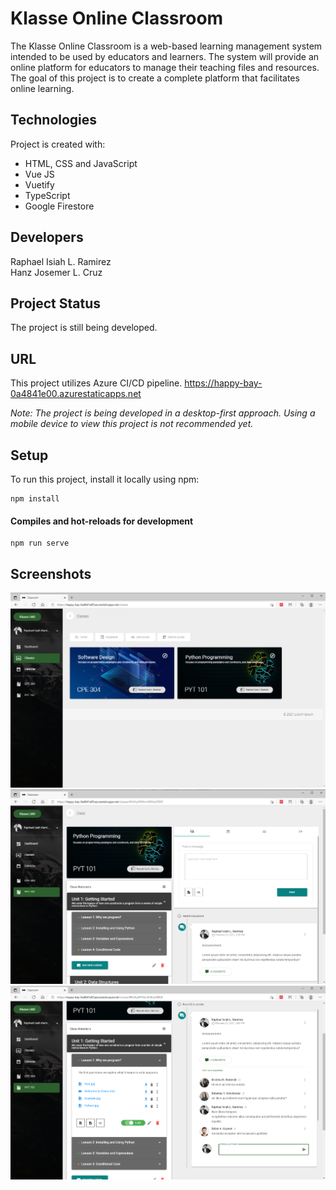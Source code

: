 # Klasse Online Classroom

The Klasse Online Classroom is a web-based learning management system intended to be used by educators and learners. The system will provide an online platform for educators to manage their teaching files and resources. The goal of this project is to create a complete platform that facilitates online learning.

## Technologies
Project is created with:
* HTML, CSS and JavaScript
* Vue JS
* Vuetify
* TypeScript
* Google Firestore

## Developers
Raphael Isiah L. Ramirez <br />
Hanz Josemer L. Cruz <br />

## Project Status
The project is still being developed.

## URL
This project utilizes Azure CI/CD pipeline.
https://happy-bay-0a4841e00.azurestaticapps.net

_Note: The project is being developed in a desktop-first approach. Using a mobile device to view this project is not recommended yet._

## Setup
To run this project, install it locally using npm:
```
npm install
```
#### Compiles and hot-reloads for development
```
npm run serve
```
## Screenshots

<img src="demo/classes.png">
<img src="demo/classview.png">
<img src="demo/classfilespost.png">
